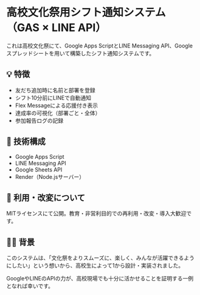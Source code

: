 # 高校文化祭用シフト通知システム（GAS × LINE API）

これは高校文化祭にて、Google Apps ScriptとLINE Messaging API、Googleスプレッドシートを用いて構築したシフト通知システムです。

## 💡 特徴
- 友だち追加時に名前と部署を登録
- シフト10分前にLINEで自動通知
- Flex Messageによる応援付き表示
- 達成率の可視化（部署ごと・全体）
- 参加報告ログの記録

## 🔧 技術構成
- Google Apps Script
- LINE Messaging API
- Google Sheets API
- Render（Node.jsサーバー）

## 📜 利用・改変について
MITライセンスにて公開。教育・非営利目的での再利用・改変・導入大歓迎です。

## 🙋‍♂️ 背景
このシステムは、「文化祭をよりスムーズに、楽しく、みんなが活躍できるようにしたい」という想いから、高校生によって1から設計・実装されました。

GoogleやLINEのAPIの力が、高校現場でも十分に活かせることを証明する一例となれば幸いです。
